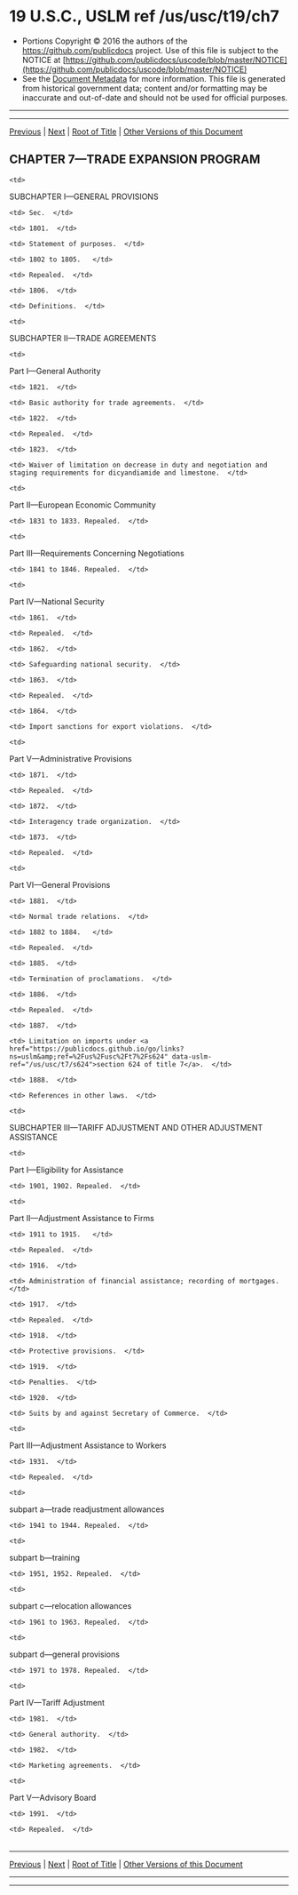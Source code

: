 ---
---

# 19 U.S.C., USLM ref /us/usc/t19/ch7

* Portions Copyright © 2016 the authors of the https://github.com/publicdocs project.
  Use of this file is subject to the NOTICE at [https://github.com/publicdocs/uscode/blob/master/NOTICE](https://github.com/publicdocs/uscode/blob/master/NOTICE)
* See the [Document Metadata](././../../../..//README.md) for more information.
  This file is generated from historical government data; content and/or formatting may be inaccurate and out-of-date and should not be used for official purposes.

----------
----------

[Previous](./../../../..//us/usc/t19/ch6/m__us_usc_t19_s1756.md) | [Next](./../../../..//us/usc/t19/ch7/schI/m__us_usc_t19_ch7_schI.md) | [Root of Title](./../../../../) | [Other Versions of this Document](https://publicdocs.github.io/go/links?ns=uslm&ref=%2Fus%2Fusc%2Ft19%2Fch7)

## CHAPTER 7—TRADE EXPANSION PROGRAM

<table>

  <tr>

    <td> 

SUBCHAPTER I—GENERAL PROVISIONS  </td>

  </tr>

  <tr>

    <td> Sec.  </td>

  </tr>

  <tr>

    <td> 1801.  </td>

    <td> Statement of purposes.  </td>

  </tr>

  <tr>

    <td> 1802 to 1805.   </td>

    <td> Repealed.  </td>

  </tr>

  <tr>

    <td> 1806.  </td>

    <td> Definitions.  </td>

  </tr>

  <tr>

    <td> 

SUBCHAPTER II—TRADE AGREEMENTS  </td>

  </tr>

  <tr>

    <td> 

Part I—General Authority  </td>

  </tr>

  <tr>

    <td> 1821.  </td>

    <td> Basic authority for trade agreements.  </td>

  </tr>

  <tr>

    <td> 1822.  </td>

    <td> Repealed.  </td>

  </tr>

  <tr>

    <td> 1823.  </td>

    <td> Waiver of limitation on decrease in duty and negotiation and staging requirements for dicyandiamide and limestone.  </td>

  </tr>

  <tr>

    <td> 

Part II—European Economic Community  </td>

  </tr>

  <tr>

    <td> 1831 to 1833. Repealed.  </td>

  </tr>

  <tr>

    <td> 

Part III—Requirements Concerning Negotiations  </td>

  </tr>

  <tr>

    <td> 1841 to 1846. Repealed.  </td>

  </tr>

  <tr>

    <td> 

Part IV—National Security  </td>

  </tr>

  <tr>

    <td> 1861.  </td>

    <td> Repealed.  </td>

  </tr>

  <tr>

    <td> 1862.  </td>

    <td> Safeguarding national security.  </td>

  </tr>

  <tr>

    <td> 1863.  </td>

    <td> Repealed.  </td>

  </tr>

  <tr>

    <td> 1864.  </td>

    <td> Import sanctions for export violations.  </td>

  </tr>

  <tr>

    <td> 

Part V—Administrative Provisions  </td>

  </tr>

  <tr>

    <td> 1871.  </td>

    <td> Repealed.  </td>

  </tr>

  <tr>

    <td> 1872.  </td>

    <td> Interagency trade organization.  </td>

  </tr>

  <tr>

    <td> 1873.  </td>

    <td> Repealed.  </td>

  </tr>

  <tr>

    <td> 

Part VI—General Provisions  </td>

  </tr>

  <tr>

    <td> 1881.  </td>

    <td> Normal trade relations.  </td>

  </tr>

  <tr>

    <td> 1882 to 1884.   </td>

    <td> Repealed.  </td>

  </tr>

  <tr>

    <td> 1885.  </td>

    <td> Termination of proclamations.  </td>

  </tr>

  <tr>

    <td> 1886.  </td>

    <td> Repealed.  </td>

  </tr>

  <tr>

    <td> 1887.  </td>

    <td> Limitation on imports under <a href="https://publicdocs.github.io/go/links?ns=uslm&amp;ref=%2Fus%2Fusc%2Ft7%2Fs624" data-uslm-ref="/us/usc/t7/s624">section 624 of title 7</a>.  </td>

  </tr>

  <tr>

    <td> 1888.  </td>

    <td> References in other laws.  </td>

  </tr>

  <tr>

    <td> 

SUBCHAPTER III—TARIFF ADJUSTMENT AND OTHER ADJUSTMENT ASSISTANCE  </td>

  </tr>

  <tr>

    <td> 

Part I—Eligibility for Assistance  </td>

  </tr>

  <tr>

    <td> 1901, 1902. Repealed.  </td>

  </tr>

  <tr>

    <td> 

Part II—Adjustment Assistance to Firms  </td>

  </tr>

  <tr>

    <td> 1911 to 1915.   </td>

    <td> Repealed.  </td>

  </tr>

  <tr>

    <td> 1916.  </td>

    <td> Administration of financial assistance; recording of mortgages.  </td>

  </tr>

  <tr>

    <td> 1917.  </td>

    <td> Repealed.  </td>

  </tr>

  <tr>

    <td> 1918.  </td>

    <td> Protective provisions.  </td>

  </tr>

  <tr>

    <td> 1919.  </td>

    <td> Penalties.  </td>

  </tr>

  <tr>

    <td> 1920.  </td>

    <td> Suits by and against Secretary of Commerce.  </td>

  </tr>

  <tr>

    <td> 

Part III—Adjustment Assistance to Workers  </td>

  </tr>

  <tr>

    <td> 1931.  </td>

    <td> Repealed.  </td>

  </tr>

  <tr>

    <td> 

subpart a—trade readjustment allowances  </td>

  </tr>

  <tr>

    <td> 1941 to 1944. Repealed.  </td>

  </tr>

  <tr>

    <td> 

subpart b—training  </td>

  </tr>

  <tr>

    <td> 1951, 1952. Repealed.  </td>

  </tr>

  <tr>

    <td> 

subpart c—relocation allowances  </td>

  </tr>

  <tr>

    <td> 1961 to 1963. Repealed.  </td>

  </tr>

  <tr>

    <td> 

subpart d—general provisions  </td>

  </tr>

  <tr>

    <td> 1971 to 1978. Repealed.  </td>

  </tr>

  <tr>

    <td> 

Part IV—Tariff Adjustment  </td>

  </tr>

  <tr>

    <td> 1981.  </td>

    <td> General authority.  </td>

  </tr>

  <tr>

    <td> 1982.  </td>

    <td> Marketing agreements.  </td>

  </tr>

  <tr>

    <td> 

Part V—Advisory Board  </td>

  </tr>

  <tr>

    <td> 1991.  </td>

    <td> Repealed.  </td>

  </tr>

</table>

----------

[Previous](./../../../..//us/usc/t19/ch6/m__us_usc_t19_s1756.md) | [Next](./../../../..//us/usc/t19/ch7/schI/m__us_usc_t19_ch7_schI.md) | [Root of Title](./../../../../) | [Other Versions of this Document](https://publicdocs.github.io/go/links?ns=uslm&ref=%2Fus%2Fusc%2Ft19%2Fch7)

----------
----------



